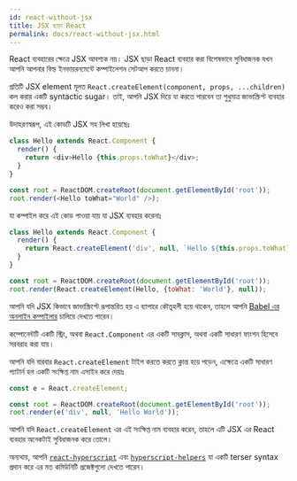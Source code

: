 ```yaml
---
id: react-without-jsx
title: JSX ছাড়া React 
permalink: docs/react-without-jsx.html
---
```


React ব্যবহারের ক্ষেত্রে JSX আবশ্যক নয়। JSX ছাড়া React ব্যবহার করা বিশেষভাবে সুবিধাজনক যখন আপনি আপনার বিল্ড ইনভায়রনমেন্টে কম্পাইলেশন সেটআপ করতে চাননা।

প্রতিটি JSX element মূলত `React.createElement(component, props, ...children)` কল করার একটি syntactic sugar। তাই, আপনি JSX দিয়ে যা করতে পারবেন তা শুধুমাত্র জাভাস্ক্রিপ্ট ব্যবহার করেও করা সম্ভব।

উদাহরণস্বরূপ, এই কোডটি JSX সহ লিখা হয়েছেঃ

```js
class Hello extends React.Component {
  render() {
    return <div>Hello {this.props.toWhat}</div>;
  }
}

const root = ReactDOM.createRoot(document.getElementById('root'));
root.render(<Hello toWhat="World" />);
```

যা কম্পাইল করে এই কোড পাওয়া যায় যা JSX ব্যবহার করেনাঃ

```js
class Hello extends React.Component {
  render() {
    return React.createElement('div', null, `Hello ${this.props.toWhat}`);
  }
}

const root = ReactDOM.createRoot(document.getElementById('root'));
root.render(React.createElement(Hello, {toWhat: 'World'}, null));
```

আপনি যদি JSX কিভাবে জাভাস্ক্রিপ্টে রূপান্তরিত হয় এ ব্যাপারে কৌতূহলী হয়ে থাকেন, তাহলে আপনি [Babel এর অনলাইন কম্পাইলার](babel://jsx-simple-example) চালিয়ে দেখতে পারেন।

কম্পোনেন্টটি একটি স্ট্রিং, অথবা `React.Component` এর একটি সাবক্লাস, অথবা একটি সাধারণ ফাংশন হিসেবে সরবরাহ করা যায়।

আপনি যদি বারবার `React.createElement` টাইপ করতে করতে ক্লান্ত হয়ে পড়েন, এক্ষেত্রে একটি সাধারণ প্যাটার্ন হল একটি সংক্ষিপ্ত নাম এসাইন করে দেয়াঃ

```js
const e = React.createElement;

const root = ReactDOM.createRoot(document.getElementById('root'));
root.render(e('div', null, 'Hello World'));
```

আপনি যদি `React.createElement` এর এই সংক্ষিপ্ত নাম ব্যবহার করেন, তাহলে এটি JSX এর React ব্যবহার অনেকটাই সুবিধাজনক করে তোলে।

অন্যথায়, আপনি [`react-hyperscript`](https://github.com/mlmorg/react-hyperscript) এবং [`hyperscript-helpers`](https://github.com/ohanhi/hyperscript-helpers) যা একটি terser syntax প্রদান করে এর মত কমিউনিটি প্রজেক্টগুলো দেখতে পারেন।

